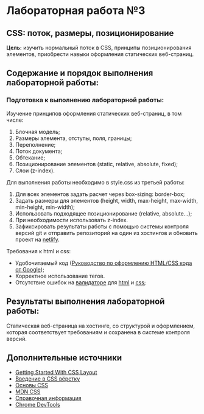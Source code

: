 # Лабораторная работа №3
## CSS: поток, размеры, позиционирование

**Цель:** изучить нормальный поток в CSS, принципы позиционирования элементов, приобрести навыки оформления статических веб-страниц.

## Содержание и порядок выполнения лабораторной работы:
### Подготовка к выполнению лабораторной работы:
Изучение принципов оформления статических веб-страниц, в том числе:
1. Блочная модель;
2. Размеры элемента, отступы, поля, границы;
3. Переполнение;
4. Поток документа;
5. Обтекание;
6. Позиционирование элементов (static, relative, absolute, fixed);
7. Слои (z-index).

Для выполнения работы необходимо в style.css из третьей работы:
1. Для всех элементов задать расчет через box-sizing: border-box;
2. Задать размеры для элементов (height, width, max-height, max-width, min-height, min-width);
3. Использовать подходящее позиционирование (relative, absolute...);
4. При необходимости использовать z-index. 
5. Зафиксировать результаты работы с помощью системы контроля версий git и отправить репозиторий на один из хостингов и обновить проект на [netlify](https://netlify.com).

Требования к html и css:
- Удобочитаемый код ([Руководство по оформлению HTML/CSS кода от Google](https://habr.com/ru/post/143452/));
- Корректное использование тегов.
- Отсутствие ошибок на [валидаторе](https://validator.w3.org/) для [html](https://validator.w3.org/) и [css](https://jigsaw.w3.org/css-validator/);

## Результаты выполнения лабораторной работы:
Статическая веб-страница на хостинге, со структурой и оформлением, которая соответствует требованиям и сохранена в системе контроля версий.

## Дополнительные источники
- [Getting Started With CSS Layout](https://www.smashingmagazine.com/2018/05/guide-css-layout/)
- [Введение в CSS вёрстку](https://developer.mozilla.org/ru/docs/Learn/CSS/CSS_layout/Introduction)
- [Основы CSS](https://developer.mozilla.org/ru/docs/Learn/CSS)
- [MDN CSS](https://developer.mozilla.org/ru/docs/Web/CSS)
- [Справочная информация](https://html5book.ru/)
- [Chrome DevTools](https://habr.com/ru/post/548898/)